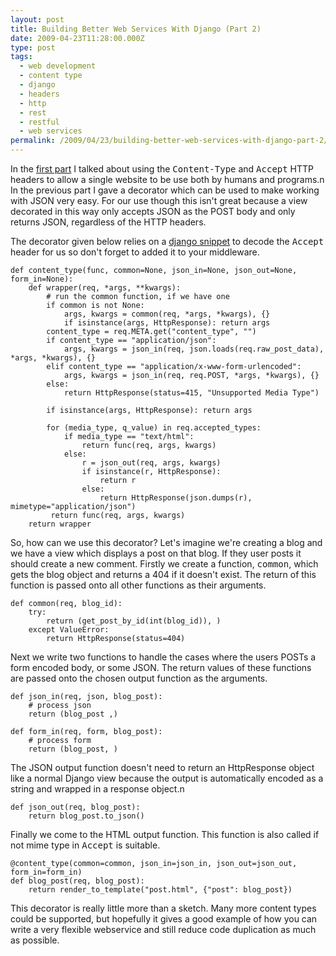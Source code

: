 ```yaml
---
layout: post
title: Building Better Web Services With Django (Part 2)
date: 2009-04-23T11:28:00.000Z
type: post
tags:
  - web development
  - content type
  - django
  - headers
  - http
  - rest
  - restful
  - web services
permalink: /2009/04/23/building-better-web-services-with-django-part-2/
---
```

In the <a href="https://www.theandrewwilkinson.com/2009/04/08/building-better-web-services-with-django-part-1/">first part</a> I talked about using the <tt>Content-Type</tt> and <tt>Accept</tt> HTTP headers to allow a single website to be use both by humans and programs.n
In the previous part I gave a decorator which can be used to make working with JSON very easy. For our use though this isn't great because a view decorated in this way only accepts JSON as the POST body and only returns JSON, regardless of the HTTP headers.

The decorator given below relies on a <a href="http://www.djangosnippets.org/snippets/1042/">django snippet</a> to decode the <tt>Accept</tt> header for us so don't forget to added it to your middleware.

    def content_type(func, common=None, json_in=None, json_out=None, form_in=None):
        def wrapper(req, *args, **kwargs):
            # run the common function, if we have one
            if common is not None:
                args, kwargs = common(req, *args, *kwargs), {}
                if isinstance(args, HttpResponse): return args
            content_type = req.META.get("content_type", "")
            if content_type == "application/json":
                args, kwargs = json_in(req, json.loads(req.raw_post_data), *args, *kwargs), {}
            elif content_type == "application/x-www-form-urlencoded":
                args, kwargs = json_in(req, req.POST, *args, *kwargs), {}
            else:
                return HttpResponse(status=415, "Unsupported Media Type")

            if isinstance(args, HttpResponse): return args

            for (media_type, q_value) in req.accepted_types:
                if media_type == "text/html":
                    return func(req, args, kwargs)
                else:
                    r = json_out(req, args, kwargs)
                    if isinstance(r, HttpResponse):
                        return r
                    else:
                        return HttpResponse(json.dumps(r), mimetype="application/json")
             return func(req, args, kwargs)
        return wrapper

So, how can we use this decorator? Let's imagine we're creating a blog and we have a view which displays a post on that blog. If they user posts it should create a new comment. Firstly we create a function, <tt>common</tt>, which gets the blog object and returns a 404 if it doesn't exist. The return of this function is passed onto all other functions as their arguments.

    def common(req, blog_id):
        try:
            return (get_post_by_id(int(blog_id)), )
        except ValueError:
            return HttpResponse(status=404)

Next we write two functions to handle the cases where the users POSTs a form encoded body, or some JSON. The return values of these functions are passed onto the chosen output function as the arguments.

    def json_in(req, json, blog_post):
        # process json
        return (blog_post ,)

    def form_in(req, form, blog_post):
        # process form
        return (blog_post, )

The JSON output function doesn't need to return an HttpResponse object like a normal Django view because the output is automatically encoded as a string and wrapped in a response object.n

    def json_out(req, blog_post):
        return blog_post.to_json()

Finally we come to the HTML output function. This function is also called if not mime type in <tt>Accept</tt> is suitable.

    @content_type(common=common, json_in=json_in, json_out=json_out, form_in=form_in)
    def blog_post(req, blog_post):
        return render_to_template("post.html", {"post": blog_post})

This decorator is really little more than a sketch. Many more content types could be supported, but hopefully it gives a good example of how you can write a very flexible webservice and still reduce code duplication as much as possible.
